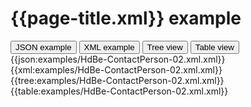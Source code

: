 # {{page-title.xml}} example

<div>
  <div class="tab">
     <button class="tablinks active" onclick="openTab(event, 'JSON example')">JSON example</button>
     <button class="tablinks" onclick="openTab(event, 'XML example')">XML example</button>
     <button class="tablinks" onclick="openTab(event, 'Tree view')">Tree view</button>
     <button class="tablinks" onclick="openTab(event, 'Table view')">Table view</button>   
  </div>

  <div id="JSON example" class="tabcontent" style="display:block">
      {{json:examples/HdBe-ContactPerson-02.xml.xml}}
  </div>
  <div id="XML example" class="tabcontent">
      {{xml:examples/HdBe-ContactPerson-02.xml.xml}}
  </div>
  <div id="Tree view" class="tabcontent">
      {{tree:examples/HdBe-ContactPerson-02.xml.xml}}
  </div>
  <div id="Table view" class="tabcontent">
      {{table:examples/HdBe-ContactPerson-02.xml.xml}}
  </div>

</div>
